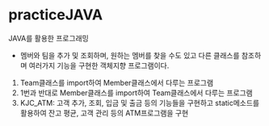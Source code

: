 # practiceJAVA
JAVA를 활용한 프로그래밍

* 멤버와 팀을 추가 및 조회하며, 원하는 멤버를 찾을 수도 있고 다른 클래스를 참조하며 여러가지 기능을 구현한 객체지향 프로그램이다.<br>
1. Team클래스를 import하여 Member클래스에서 다루는 프로그램<br>
2. 1번과 반대로 Member클래스를 import하여 Team클래스에서 다루는 프로그램<br>
3. KJC_ATM: 고객 추가, 조회, 입금 및 출금 등의 기능들을 구현하고 static메소드를 활용하여 잔고 평균, 고객 관리 등의 ATM프로그램을 구현
